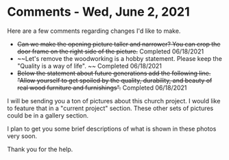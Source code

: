 # Comments - Wed, June 2, 2021

Here are a few comments regarding changes I'd like to make.

- ~~Can we make the opening picture taller and narrower? You can crop the door frame on the right side of the picture.~~  Completed 06/18/2021
- ~~Let's remove the woodworking is a hobby statement. Please keep the "Quality is a way of life". ~~ Completed 06/18/2021
- ~~Below the statement about future generations add the following line. "Allow yourself to get spoiled by the quality, durability, and beauty of real wood furniture and furnishings".~~  Completed 06/18/2021

I will be sending you a ton of pictures about this church project. I would like to feature that in a "current project" section. These other sets of pictures could be in a gallery section.

I plan to get you some brief descriptions of what is shown in these photos very soon.

Thank you for the help.
